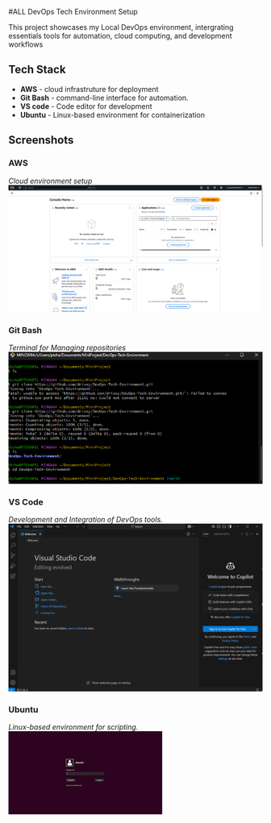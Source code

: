 #ALL DevOps Tech Environment Setup

This project showcases my Local DevOps environment, intergrating essentials tools for automation, cloud computing, and development workflows

## Tech Stack
- **AWS** - cloud infrastruture for deployment
- **Git Bash** - command-line interface for automation.
- **VS code** - Code editor for development
- **Ubuntu** - Linux-based environment for containerization

## Screenshots
### AWS
_Cloud environment setup_
![AWS Screenshot](screenshots/aws.png)

### Git Bash
_Terminal for Managing repositories_
![Git Bash Screenshot](screenshots/git-bash.png)

### VS Code
_Development and Integration of DevOps tools._
![VS code Screenshot](screenshots/vscode.png)

### Ubuntu 
_Linux-based environment for scripting._
![Ubuntu Screebshot](screenshots/ubuntu.png)

